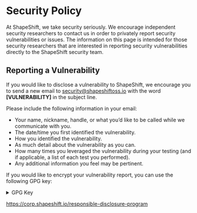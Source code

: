 # Security Policy

At ShapeShift, we take security seriously. We encourage independent security
researchers to contact us in order to privately report security vulnerabilities
or issues. The information on this page is intended for those security
researchers that are interested in reporting security vulnerabilities directly
to the ShapeShift security team.

## Reporting a Vulnerability

If you would like to disclose a vulnerability to ShapeShift, we encourage you
to send a new email to security@shapeshiftoss.io with the word **[VULNERABILITY]** in
the subject line.

Please include the following information in your email:

- Your name, nickname, handle, or what you’d like to be called while we
  communicate with you.
- The date/time you first identified the vulnerability.
- How you identified the vulnerability.
- As much detail about the vulnerability as you can.
- How many times you leveraged the vulnerability during your testing (and if
  applicable, a list of each test you performed).
- Any additional information you feel may be pertinent.

If you would like to encrypt your vulnerability report, you can use the
following GPG key:

<details><summary>GPG Key</summary>

    -----BEGIN PGP PUBLIC KEY BLOCK-----

    mQINBFqzSDABEAC8+iDfkjzoCiELiP4XQ5mc+UvEyYmkawy3iVJA36lXUgAXepM2
    CqFRdcEamwukzP9XnpHlrTZIgYYkBCXPqy19bnvBiZ3LXwnPvvWG/skWQcoI9n6g
    bgbYQ/DME/U7G8UjUXknKLfURYyAt2DE3VJP4qilJRQRIF0a3bMF1w6mSCOHwFUS
    I+0EURF9wnTwq7QX3bKiPzj9D/8MTUN0vfLcN0oTeJz9F8oM/9d4/n0xhD2D+hgm
    xUFa82COYuB93G3Wltiwg8+tEtqQ0hbsoWCGqgLiDZlA8fmuojcBqHsFXt09BXeJ
    PN8dgb5Dfnsh1pQbROxYK7rAfaZRP6sRfGrGCxwIyYlN7jIaaK4wGAv+KKrxuZ+V
    hoEnsNBhlrGRD7HlDvltH2WA/8ocyi4h0jWEMTSgGYHjVtSTaGBKpDd2FapKxw8+
    WuuejzvPOC1FJT7JtbjDmjw4CPFruG2YzphNMWbAt3UNMyujneR7ZHZ2BNDeQa7m
    r+g/o6OrxoPcIBHQ+aenJ+8HhYbl46GIZ1cVlroUWqD9w0JLc7UQRYRGKqPfJwLf
    XioRCx/4KH6gTGVRLCgy0iGci9BZvoTgBAkwk/4Fmxga3xdfEG/DKNUi+fHYs41b
    rT+TDJ5DYy/+iLvQcrAVtP/ub/OT67NECI8VMwcxi0jJ/wko0Si6wTrdMwARAQAB
    tC1TZWN1cml0eSAoQWlyR2FwcGVkKSA8c2VjdXJpdHlAc2hhcGVzaGlmdC5pbz6J
    Aj0EEwEKACcFAlqzSDACGwMFCQPCZwAFCwkIBwMFFQoJCAsFFgIDAQACHgECF4AA
    CgkQBLl8Md92+kA8+RAAh9iQTNNi/yabsmrDsHNzW5YDfsCD0tTLQqkBS2FUZIb4
    G23rWrAbvDlidXl6dJ0CRp1Zsi2kNVYM0qYzYNFZ9nQ/y76Gd8pKvgVr8sihp2XL
    pp8iO0u6jQIiy5WDZi8vSKLY7LaN94OGHEmO8BIqusXWcDogVMdCnEuILw2tJRYT
    wp/TULDYwUrXlm5oBB4qvkqb7tFSYid+7VxY6sAXfMf6AzS1Mjkv2/EQ6PEfI3GF
    3jphPE6Y6S+rdS/XNaaodCFwLG6pFPN9fFJzQHl+ae7nAbBtLeeCjR5eyD+b1uuz
    YXzAhr/hOlM58pMGu/iud5Ccxp2/MSgR7ey+mXzOgqxtcW6fMNeDR+38IK4KpvV7
    eiAcGJrL/ZsbNBU37Fb/2ZQHpWDBkyXeoHU3KO7Hoi1N+3U5+d6o+bHChiODDptH
    YyDyFQCSFSU5eAW+jfhpP2DVi7B3BvTnBcvECjfYcBH/03MJUK9U1STiWIX5xdvi
    6mmOW0iZOCdkRzJvllHnXBR4oa8nva10Ad8zN6/nfFVnnLdbAKWPq0BJUHUpBXQ7
    yD2j8DjyVYFs1j4UdmdSlArjxGpVwi1lT7xzKYGWmVT7WaFEVm5GWfk3y+m6HrIn
    ItisUaIN/jzT3qXQ2bzOv3UWkz/NWUbJ6VhXZltbGGiDH1AgjT7QAJmnh4DrEDO0
    K1NlY3VyaXR5IChBaXJHYXBwZWQpIDxzZWN1cml0eUBrZWVwa2V5LmNvbT6JAj0E
    EwEKACcFAlqzSK4CGwMFCQPCZwAFCwkIBwMFFQoJCAsFFgIDAQACHgECF4AACgkQ
    BLl8Md92+kBy5hAAj00uVyzu4uSaacbDThk+gcTBcpQxYmOFnUKZ6TWESd0RyzIW
    Rai9aH/Qx73tJsAkLadM1mi+2TEgmB6vMmqgy+rq4Zu7hvzJjS/xJyVPxA2uL/V5
    jQBKYaNalICbYwxmpubY8OHBNCCTuYRU07IEndmXx7cdhUdfkB6py6UTbpZ1f32U
    RImtXdXKkz0Bl4QKByMNUE+xgeTXm7ucyiwD/oxrU1/Y6ga1R2r/U9P7C0bQrQGZ
    WS/cv4FtgXbwLKhZdo0ahz28vptz2qy861ZCRC58IptO/iS3aPNjzZDA/Lz0oj74
    qfZ9kf3HYK3pux52xLecZbyYh/3qOAEn9DGsj5jamJXTRI/ikoipVq8DQ1PnBTCs
    aRjDIvi0YapeRz6KJyGvwyCFyU3ciYVtc2G1RjXOsbmCH48MNYja9zaswJGjBUnn
    B41mBoUsBRvXyZZ6rWwqIaGKsqg+9coqRkZRU9EU2JC1Jk5E7IFG52BtcwoNG2gH
    aOsyU1K9QSenZMLWY4Tz3+FBjSuUp+fAvFlB7uld00CBsifNVDJ/UjA2NQNrXrvx
    coYx2PHlhEItgWkgHEayUHG6TL+NIqQlfm2tHVia6Si3FNLd7yg0hc6WlVRXPops
    RyP2UPQ7uVjm11sgr69x98F2F4vgnCwXGthnzwcrw4JEE+1saVMvqpK/Gou5Ag0E
    WrNItgEQAMvsoxJOb53qEwMhQeeuz+8B1IiJEEf9+MJZni1FW6a0rAPWtGGxaQxy
    OCYEG7sKFkubtSHlvnS8DuvcarPyDWWjvkgwJWj3dazqK9gq9GJtd3EgFA4znkEF
    dC9OaTdRRd1FtwKig9MTmUTShEXW8b/GsZHEoqarvltQ5Zs0jDVr1grppCt03nXI
    kL9WqLPZBlVChLcI3y9fS6fN/Sh17dbzcSBYR7CmpkRC21P5qLzq+qk51+UtrYul
    MEPLqaUIgqHDmsZxjCdlKuZ2kkpHSICBqB/SkrbMA7WLOm0/9Hk2EPH66mJ4S3dI
    0tFEANaz2BFmUARAR7xMuSykY6nGHsCjpNEFU68rw7rT0cY//iU0jgNUoGIyu2PR
    99sFlIk09USl+pVsovUc/IjgEKKzp24aG7HB0wn1h9cMnrbXn29LfrJ7lE0qa9OW
    JnuETSfbNA6MrLu3sX+apgZKd3DZUHpbjwJ+TWI2RvFFyW7Fpl0qw9jgK2RSmhvb
    sO+kssKyDYvoKdb2oWrbd3cQGf+DFB5KBO7ULOjEOhf/RgI8UoV2h4AlODHMOyBa
    D77Z35hRQKXcZqoGePJ419AKLRRv41f+IZgNGF8xDJiGEbj9aWUgMSi99/zJLhkK
    Nq5H5vhlKkTU6aG4jqyy4oT8eCiYUBVHwcNIVXg96gysRAIFX5AFABEBAAGJAiUE
    GAEKAA8FAlqzSLYCGwwFCQPCZwAACgkQBLl8Md92+kDV+hAAhFJcbtab1zoWR5Sb
    I0QKUv1VDdTFBaAuGJym2ySAQpBO3UklNxIY+Pxose+MO0KhWxVWouWOFqIEwJ1S
    XH7whRcDgve5OcTRW9ylDS2QFjdaFSlEE9B7qbWibr0PO4duSs6W/R2XZthb3bf1
    whJz5TbtqQ2DHFGgrcVS4KwEqkbcNVJH8okEtldk5bH1woegRcIoSpvWOn/oxDbu
    N+RJgfeN+5+i7W66Ze/zimHLvgJjvK/t9yHXh06Xuc0D1BzWo+qhq1PH8ltyqQxW
    rVzmU+2bUavaYXIJn74C/QaHhuUUvv8KZWCxjWtFHj/g8DkFVpahiFB6kIoSyqNx
    lJsalOmkBdFT4Qqz3c92T7rnySmNGwsipEMHLmBrZ5t/7JtRsnXwgh2L59U345xE
    VAPKd0AMvYOqiMYTIXcf7qztodlTY3HMNCrvQc5ltqDEv38J+bdSKZI0VEkK5Cjm
    3fZGoXuU/heByFks+aZgbPATjERVb0tPTuRc1m6BMG963PBxi1ZzmXAXVpfaJK/M
    sB5Lz3tokmGAOnQoN2x/A/ki/O03dwqo2OFF7rkhW7yfS5hRhoefIUw8lcCMDHFz
    GU6vD0PjsTgm+n10nTYnpeMthFHjHkIbayN9HCKk98dwSruk1vJhQrATxvbAA1K2
    d+jEZJdCsJUsYSuhzaTfNjzy/qy5Ag0EWrNI0gEQAK8RPInGMMZnQp06QWHKtL2M
    7NVAsMYKqQrhfkNS8XddbIBmhszAXq+1cYVac7skBSeDb/FJXS7R1qbKBJX35bAF
    MNpqjmB26NbtUgoCuknB9UjB9DrV67foSfI9Jaj7jcN9pVs8kE8+PW93dwkdPoD0
    Mpv22HYaPRotdprITBwXpO0ZLzlBBXAy4P/6RJ6nqTn//DiHG2SBvdGd03OgLpkd
    /gqOOH1Xb6X/RarP93DMBNKZgKZ/qEJsROQFiS/p5bPAcW2cOEXPORT7ICcq92tg
    Qu6os/h4zkTEsJr8SVcjo8/V4HUHRC4op4GUnSCEWhOp9wiWD1MD0bvOuCND3Ivq
    Z379IbaCbr6UgipZvr+FUONpAjVRQodyuLt56NJjRHpMBih1mAQMbvSmQuQXHAF7
    MuaxkoMXFgM8FIROnCmHpPbAeGKpWxNuPNVTGx3Df0oPvKxZWRvtSTo6Z++x3+2B
    1iFC2lOH/vsH007rb6zNMd96JvHU6TcU9WodUJ640yvHHxJA6LPsEbWfhWSYMyMI
    8mhlA0Gybgj8sbB7sB3lexC8rV4ckQYnz7yXtfMfhqHdrGxOmJ6TJ3dxs74l2g33
    cqyvZ+TexomWruxE1V0PpGts/rYKKSZYbphnaCWmyVvxM7WnOENPvXbcedWsefn+
    Xs+ERp877Z2oHkkyTviPABEBAAGJBEQEGAEKAA8FAlqzSNICGwIFCQPCZwACKQkQ
    BLl8Md92+kDBXSAEGQEKAAYFAlqzSNIACgkQg5bPBbyR2lAKPQ//QcWhEHhsM6sX
    4Xcv63+4Vs0UUfN0NEQi4KeMt6ursIRqxq5iaFgOXK8pirOjK94PEhSbFqgUlhKa
    NWlhfhp06/zFQxYvySbW9BH4AQ171WWM3K/aUJnw1i1GjErIJYIhEsq516weVGx0
    KcB8J9NylrioxxKmHtimqcPTRmGPTXxDpLpxDH9dtW/7rAZwJP5PYsBDiDWR/p/Z
    58adx9k+Bv3n9SVhO5gvicgJdg4xebzoFeu+97c15sw+seMYnOfrJuiWK9CWO4o7
    KRZrQzidSKEhhWVfl1AUCjtB/9b/rUj6oEtRlxR1FJjj94BCl2AwQ5nKQw5LsvJO
    5MhDqkQ2FoadLgddFTxdBAPbV+9aIlP1CqPEdSlkMmj9eHRwopyFir8/WQ5aYx4Y
    eros2mPx08uCE+Mm6xvNBKegdZpU75bd3t3xVujSNAkuZvfnGT910w2j1leTujj7
    W68s0P1VXEp6hDx0uvNOLwdKQV1E2cmoezR5/Ymq7ZzBAXMn9RYZ/3ThP9rftPMC
    EO19YW4GD9qi8HKM1pUcmjjF5Fc2IvD8OqoYUi8YrE2ClqSicbRMioEvnUPuX1Z8
    IE9xYGHQiEEomA58vOn6SZJd/8WWb5C7UdWiUsZ7GvYZ6oETH2EGkCI2PJEcqBBg
    bSj2YcJ4YKMpmoplngcJCs323Ek4FD2tohAAg/VAecWh4Pp60Gbs0DAnKMrN376S
    mEuRIbHRZkdCG+F/Es6qYJxCULNbI/40pTN3vx7RFVSVSKsyZnMhd0o9oZG/y8ux
    KLdusYUgl5jP77AE4XLR5UxnGuKd7c9TiVPqkQ821fzMJVGjYbT4scBO+8hWx8wc
    9RNaDO5AE10QSZ9asqPscQVgOVIm+oJ0n+R35kl2y3kRP+hr0oGbm+R/Y3yshuBa
    LnFQXZP2Alc1G39/fWkcjawUCMppiDqDty2+CpjKFUpdNVDmW/lKxsr4nxbxEwoY
    LNMCK9L4xaEFETyV+CU+3VWs26ov6sVnI7+dlNplXPko2JVC8n2HnxKe2N8ZlqBH
    36FFRA16skbgwS4vAKMgNwhld+XMKfN61t2igzShik1YaF3JRtGgoMY9+w1rOsNs
    Qy+ArXXsZ6tkw7ZUiOl400hE4exGk2CjXqXBTxXhYi9jMl+8Ho8VgyQoc2JPBB6/
    tB2+UO/Nwpiskw2328CHPNCb1YYsAuNRyRkGbJi/hY2Qu6D8AwUZtffXiVR/eg+k
    t4qqiXfKrL/z520LYos2PmDloEj/z1ezItCfpEtUv6UASpeRnwFIgHndYy2M5y3B
    ELz4oMjKb0M8ooSv26UusBMS63vqCy1oN3RDzgOkt0N3rcltJ6Q87X1h/cVo+tOd
    vdS+QrWAKcrcUEg=
    =G0QG
    -----END PGP PUBLIC KEY BLOCK-----

</details>

https://corp.shapeshift.io/responsible-disclosure-program
